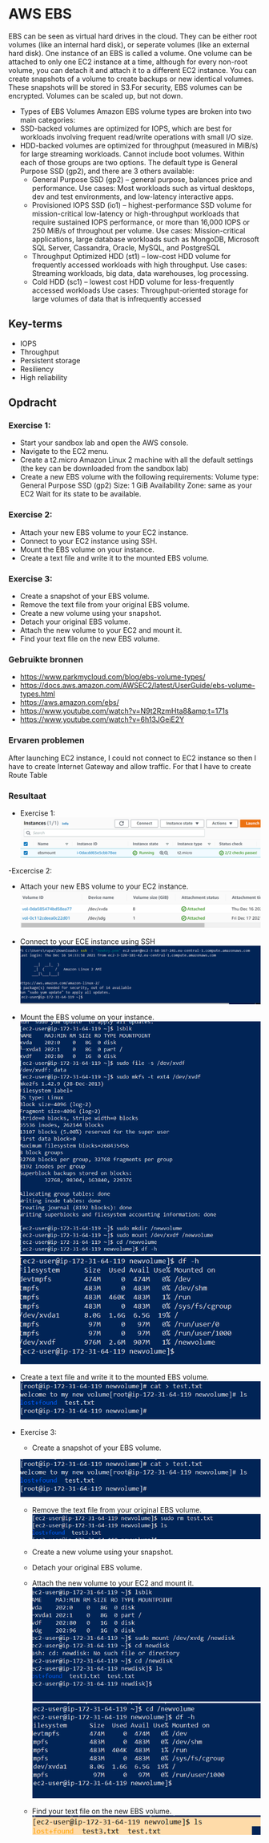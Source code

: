 # AWS EBS
EBS can be seen as virtual hard drives in the cloud. They can be either root volumes (like an internal hard disk), or seperate volumes (like an external hard disk). One instance of an EBS is called a volume. One volume can be attached to only one EC2 instance at a time, although for every non-root volume, you can detach it and attach it to a different EC2 instance.
You can create snapshots of a volume to create backups or new identical volumes. These snapshots will be stored in S3.For security, EBS volumes can be encrypted. Volumes can be scaled up, but not down.
- Types of EBS Volumes
  Amazon EBS volume types are broken into two main categories: 
- SSD-backed volumes are optimized for IOPS, which are best for workloads involving frequent read/write operations with small I/O size.
- HDD-backed volumes are optimized for throughput (measured in MiB/s) for large streaming workloads. Cannot include boot volumes.
  Within each of those groups are two options. The default type is General Purpose SSD (gp2), and there are 3 others available:
    - General Purpose SSD (gp2) – general purpose, balances price and performance.
      Use cases: Most workloads such as virtual desktops, dev and test environments, and low-latency interactive apps.
    - Provisioned IOPS SSD (io1) – highest-performance SSD volume for mission-critical low-latency or high-throughput workloads that require sustained IOPS performance, or more than 16,000 IOPS or 250 MiB/s of throughout per volume.
       Use cases: Mission-critical applications, large database workloads such as MongoDB, Microsoft SQL Server, Cassandra, Oracle, MySQL, and PostgreSQL
    - Throughput Optimized HDD (st1) – low-cost HDD volume for frequently accessed workloads with high throughput.
      Use cases: Streaming workloads, big data, data warehouses, log processing.
    - Cold HDD (sc1) – lowest cost HDD volume for less-frequently accessed workloads
      Use cases: Throughput-oriented storage for large volumes of data that is infrequently accessed


## Key-terms
- IOPS 
- Throughput
- Persistent storage
- Resiliency
- High reliability

## Opdracht
### Exercise 1:
   - Start your sandbox lab and open the AWS console.
   - Navigate to the EC2 menu.
   - Create a t2.micro Amazon Linux 2 machine with all the default settings (the key can be downloaded from the sandbox lab)
   - Create a new EBS volume with the following requirements:
      Volume type: General Purpose SSD (gp2)
      Size: 1 GiB
      Availability Zone: same as your EC2
      Wait for its state to be available.

### Exercise 2:
   - Attach your new EBS volume to your EC2 instance.
   - Connect to your EC2 instance using SSH.
   - Mount the EBS volume on your instance.
   - Create a text file and write it to the mounted EBS volume.

### Exercise 3:
  - Create a snapshot of your EBS volume.
  - Remove the text file from your original EBS volume.
  - Create a new volume using your snapshot.
  - Detach your original EBS volume.
  - Attach the new volume to your EC2 and mount it.
  - Find your text file on the new EBS volume.

### Gebruikte bronnen
- https://www.parkmycloud.com/blog/ebs-volume-types/
- https://docs.aws.amazon.com/AWSEC2/latest/UserGuide/ebs-volume-types.html
- https://aws.amazon.com/ebs/
- https://www.youtube.com/watch?v=N9t2RzmHta8&amp;t=171s
- https://www.youtube.com/watch?v=6h13JGeiE2Y
### Ervaren problemen
After launching EC2 instance, I could not connect to EC2 instance so then I have to create Internet Gateway and allow traffic. For that I have to create Route Table 

### Resultaat
- Exercise 1:
![alt_text](https://github.com/techgrounds/cloud-6-repo-rupaliBC/blob/main/00_includes/ebs11.png)

-Excercise 2:
  - Attach your new EBS volume to your EC2 instance.
![alt_text](https://github.com/techgrounds/cloud-6-repo-rupaliBC/blob/main/00_includes/volume.png)
  - Connect to your ECE instance using SSH
![alt_text](https://github.com/techgrounds/cloud-6-repo-rupaliBC/blob/main/00_includes/connectssh.png)
 - Mount the EBS volume on your instance.
![alt_text](https://github.com/techgrounds/cloud-6-repo-rupaliBC/blob/main/00_includes/ebs1.png)
![alt_text](https://github.com/techgrounds/cloud-6-repo-rupaliBC/blob/main/00_includes/ebs2.png)
  - Create a text file and write it to the mounted EBS volume.
![alt_text](https://github.com/techgrounds/cloud-6-repo-rupaliBC/blob/main/00_includes/ebstext.png)

- Exercise 3:
  - Create a snapshot of your EBS volume.
  
  ![alt_text](https://github.com/techgrounds/cloud-6-repo-rupaliBC/blob/main/00_includes/ebstext.png)
  - Remove the text file from your original EBS volume.
    ![alt_text](https://github.com/techgrounds/cloud-6-repo-rupaliBC/blob/main/00_includes/removefileebs.png)
    
  - Create a new volume using your snapshot.
  - Detach your original EBS volume.
  - Attach the new volume to your EC2 and mount it.
   ![alt_text](https://github.com/techgrounds/cloud-6-repo-rupaliBC/blob/main/00_includes/lastebs.png)
    ![alt_text](https://github.com/techgrounds/cloud-6-repo-rupaliBC/blob/main/00_includes/newvolume.png)
  - Find your text file on the new EBS volume.
     ![alt_text](https://github.com/techgrounds/cloud-6-repo-rupaliBC/blob/main/00_includes/ebsls.png)
  







